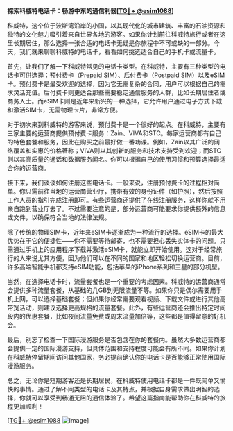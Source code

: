 **探索科威特电话卡：畅游中东的通信利器[[TG💪+ @esim1088](https://t.me/s/esim1088)]**

科威特，这个位于波斯湾沿岸的小国，以其现代化的城市建筑、丰富的石油资源和独特的文化魅力吸引着来自世界各地的游客。如果你计划前往科威特旅行或者在这里长期居住，那么选择一张合适的电话卡无疑是你旅程中不可或缺的一部分。今天，我们就来聊聊科威特的电话卡，看看如何挑选适合自己的手机卡或流量卡。

首先，让我们了解一下科威特常见的电话卡类型。在科威特，主要有三种类型的电话卡可供选择：预付费卡（Prepaid SIM）、后付费卡（Postpaid SIM）以及eSIM卡。预付费卡是最受欢迎的选择，因为它无需复杂的合同，用户可以根据自己的需求灵活充值。后付费卡则更适合那些需要稳定通信服务的人群，比如长期居住者或商务人士。而eSIM卡则是近年来新兴的一种选择，它允许用户通过电子方式下载和激活SIM卡，无需物理卡片，非常方便。

对于初次来到科威特的游客来说，预付费卡是一个很好的起点。在科威特，主要有三家主要的运营商提供预付费卡服务：Zain、VIVA和STC。每家运营商都有自己的特色套餐和服务，因此在购买之前最好做一番功课。例如，Zain以其广泛的网络覆盖和实惠的价格著称；VIVA则以其创新的服务和技术支持受到欢迎；而STC则以其高质量的通话和数据服务闻名。你可以根据自己的使用习惯和预算选择最适合你的运营商。

接下来，我们谈谈如何注册这些电话卡。一般来说，注册预付费卡的过程相对简单。你只需前往当地的运营商营业厅，携带有效的身份证件（如护照），然后按照工作人员的指引完成注册即可。有些运营商还提供了在线注册服务，这样你就不用亲自跑到营业厅去了。不过需要注意的是，部分运营商可能要求你提供额外的信息或文件，以确保符合当地的法律法规。

除了传统的物理SIM卡，近年来eSIM卡逐渐成为一种流行的选择。eSIM卡的最大优势在于它的便捷性——你不需要等待邮寄，也不需要担心丢失实体卡的问题。只需通过手机上的应用程序下载并激活eSIM卡，就能立即开始使用。这对于经常旅行的人来说尤其方便，因为他们可以在不同的国家和地区轻松切换运营商。目前，许多高端智能手机都支持eSIM功能，包括苹果的iPhone系列和三星的部分机型。

当然，在选择电话卡时，流量套餐也是一个重要的考虑因素。科威特的运营商通常会提供多种流量套餐，从基础的几GB到无限流量不等。如果你只是偶尔需要用手机上网，可以选择基础套餐；但如果你经常需要观看视频、下载文件或进行其他高带宽活动，则建议选择更高规格的流量套餐。此外，有些运营商还会推出特定时间段内的优惠套餐，比如夜间流量免费或周末流量加倍等，这些都是值得留意的好机会。

最后，别忘了检查一下国际漫游服务是否包含在你的套餐内。虽然大多数运营商都会提供一定的国际漫游支持，但具体范围和支持程度可能会有所不同。如果你计划在科威特停留期间访问其他国家，务必提前确认你的电话卡是否能够正常使用国际漫游服务。

总之，无论你是短期游客还是长期居民，在科威特使用电话卡都是一件既简单又愉快的事情。通过了解不同类型的电话卡及其特点，并根据自身需求做出明智的选择，你就可以享受到畅通无阻的通信体验了。希望这篇指南能帮助你在科威特的旅程更加顺利！

[[TG💪+ @esim1088](https://t.me/s/esim1088) ![Image](https://i.postimg.cc/4NQfJmqS/Snipaste-2025-05-13-00-14-12.png)]